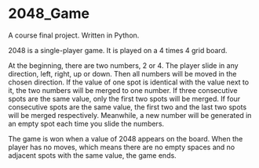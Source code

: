 # 2048_Game
A course final project. Written in Python.

2048 is a single-player game. It is played on a 4 times 4 grid board. 

At the beginning, there are two numbers, 2 or 4. The player slide in any direction, left, right, up or down. Then all numbers will be moved in the chosen direction. If the value of one spot is identical with the value next to it, the two numbers will be merged to one number. If three consecutive spots are the same value, only the first two spots will be merged. If four consecutive spots are the same value, the first two and the last two spots will be merged respectively. Meanwhile, a new number will be generated in an empty spot each time you slide the numbers.

The game is won when a value of 2048 appears on the board. When the player has no moves, which means there are no empty spaces and no adjacent spots with the same value, the game ends.
